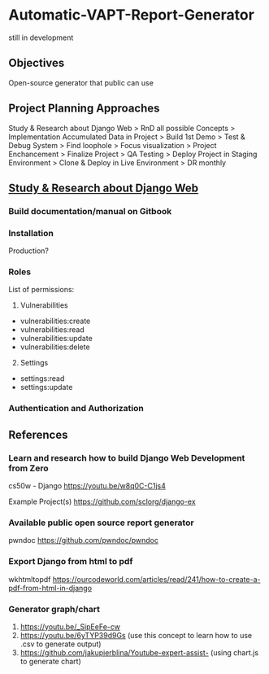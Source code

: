 # Automatic-VAPT-Report-Generator
still in development

## Objectives
Open-source generator that public can use

## Project Planning Approaches
Study & Research about Django Web > RnD all possible Concepts > Implementation Accumulated Data in Project > Build 1st Demo > Test & Debug System > Find loophole > Focus visualization > Project Enchancement > Finalize Project > QA Testing > Deploy Project in Staging Environment > Clone & Deploy in Live Environment > DR monthly

## [Study & Research about Django Web](https://github.com/g3nj1z/Jom-Belajar-Django)

### Build documentation/manual on Gitbook

### Installation
Production?

### Roles
List of permissions:
1. Vulnerabilities
- vulnerabilities:create
- vulnerabilities:read
- vulnerabilities:update
- vulnerabilities:delete

2. Settings
- settings:read
- settings:update

### Authentication and Authorization

## References

### Learn and research how to build Django Web Development from Zero
cs50w - Django
https://youtu.be/w8q0C-C1js4

Example Project(s)
https://github.com/sclorg/django-ex

### Available public open source report generator
pwndoc
https://github.com/pwndoc/pwndoc

### Export Django from html to pdf
wkhtmltopdf
https://ourcodeworld.com/articles/read/241/how-to-create-a-pdf-from-html-in-django

### Generator graph/chart
1. https://youtu.be/_SipEeFe-cw 
2. https://youtu.be/6yTYP39d9Gs (use this concept to learn how to use .csv to generate output)
3. https://github.com/jakupierblina/Youtube-expert-assist- (using chart.js to generate chart)
